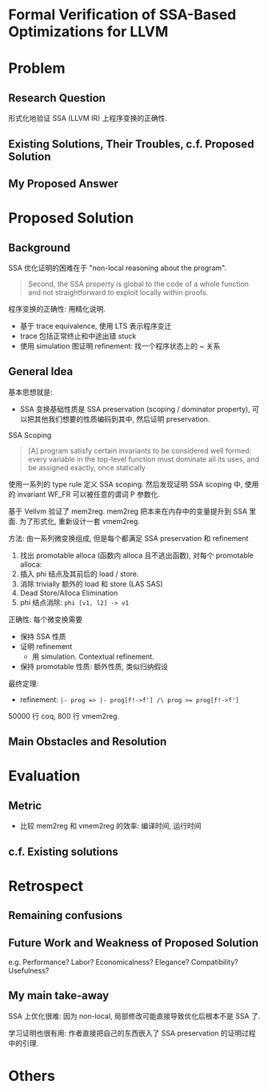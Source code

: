 # Formal Verification of SSA-Based Optimizations for LLVM

# Problem
## Research Question
形式化地验证 SSA (LLVM IR) 上程序变换的正确性.

## Existing Solutions, Their Troubles, c.f. Proposed Solution

## My Proposed Answer



# Proposed Solution
## Background
SSA 优化证明的困难在于 "non-local reasoning about the program".
> Second, the SSA property is global to the code of a whole function and not
> straightforward to exploit locally within proofs.

程序变换的正确性: 用精化说明.
* 基于 trace equivalence, 使用 LTS 表示程序变迁
* trace 包括正常终止和中途出错 stuck
* 使用 simulation 图证明 refinement: 找一个程序状态上的 ~ 关系

## General Idea
基本思想就是:
* SSA 变换基础性质是 SSA preservation (scoping / dominator property),
  可以把其他我们想要的性质编码到其中, 然后证明 preservation.

SSA Scoping
> [A] program satisfy certain invariants to be considered well formed: every
> variable in the top-level function must dominate all its uses, and be
> assigned exactly, once statically

使用一系列的 type rule 定义 SSA scoping.
然后发现证明 SSA scoping 中, 使用的 invariant WF_FR 可以被任意的谓词 P 参数化.

基于 Vellvm 验证了 mem2reg. mem2reg 把本来在内存中的变量提升到 SSA 里面.
为了形式化, 重新设计一套 vmem2reg.

方法: 由一系列微变换组成, 但是每个都满足 SSA preservation 和 refinement
1. 找出 promotable alloca (函数内 alloca 且不逃出函数), 对每个 promotable alloca:
2. 插入 phi 结点及其前后的 load / store.
3. 消除 trivially 额外的 load 和 store (LAS SAS)
4. Dead Store/Alloca Elimination
5. phi 结点消除: `phi [v1, l2] -> v1`

正确性: 每个微变换需要
* 保持 SSA 性质
* 证明 refinement
  - 用 simulation. Contextual refinement.
* 保持 promotable 性质: 额外性质, 类似归纳假设

最终定理:
* refinement: `|- prog => |- prog[f!->f'] /\ prog >= prog[f!->f']`

50000 行 coq, 800 行 vmem2reg.

## Main Obstacles and Resolution



# Evaluation
## Metric
* 比较 mem2reg 和 vmem2reg 的效率: 编译时间, 运行时间


## c.f. Existing solutions



# Retrospect
## Remaining confusions

## Future Work and Weakness of Proposed Solution
e.g. Performance? Labor? Economicalness? Elegance? Compatibility? Usefulness?

## My main take-away
SSA 上优化很难: 因为 non-local, 局部修改可能直接导致优化后根本不是 SSA 了.

学习证明也很有用: 作者直接把自己的东西嵌入了 SSA preservation 的证明过程中的引理.


# Others

